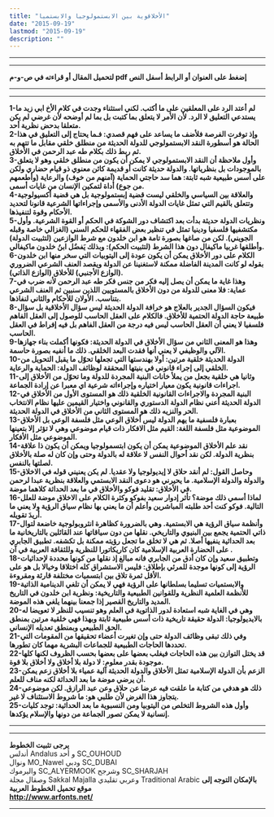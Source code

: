 ```yaml
---
title: "الأخلاقوية بين الابستمولوجيا والابستميا"
date: "2015-09-19"
lastmod: "2015-09-19"
description: ""
---
```

---

---

**لتحميل المقال أو قراءته في ص-و-م pdf إضغط على العنوان أو الرابط أسفل النص**

---



---

**1-لم أعتد الرد على المعلقين على ما أكتب. لكني استثناء وجدت في كلام الأخ ابي زيد ما يستدعي التعليق لا الرد. لأن الأمر لا يتعلق بما كتبت بل بما لم أوضحه لأن غرضي لم يكن متعلقا بدحض نظرية أحد.  
2-وإذ توفرت الفرصة فلأضف ما يساعد على فهم قصدي: فـما يحتاج إلى التعليق في هذا الحالة هو أسطورة النقد الابستمولوجي للدولة الحديثة من منطلق خلقي مقابل ما تتهم به ثم ربط ذلك بكلام طه عبد الرحمن في الأخلاق.  
3-وأول ملاحظة أن النقد الابستمولوجي لا يمكن أن يكون من منطلق خلقي وهو لا يتعلق بالموجودات بل بنظرياتها. والدولة حديثة كانت أو قديمة كائن معنوي ذو قيام حضاري ولكن على أسس طبيعية شبه ثابتة: هما سد حاجتي الحماية (آمنهم من خوف) والرعاية (وأطعمهم من جوع) أداة لتمكين الإنسان من غايات أسمى.  
4-والعلاقة بين السياسي والخلقي ليست قضية إبستمولوجية بل هي قضية أكسيولوجية وتتعلق بالقيم التي تمثل غايات الدولة الأدنى والأسمى وإجراءاتها الشرعية قانونا لتحديد الأحكام وقوة لتنفيذها.  
5-ونظريات الدولة حديثة بدأت بعد اكتشاف دور الشوكة في الحكم أو القوة الشرعية. وأول مكتشفيها فلسفيا ودينيا تمثل في تنظير بعض الفقهاء للحكم السني (الغزالي خاصة وقبله الجويني). لكن من صاغها بصورة تامة هو ابن خلدون مع شرط الوازعين (لتثبيت الدولة) وأطلقها غربيا ماكيفال دون هذا الشرط (لتثبيت الحكم): وبذلك يَفضُل ابنُ خلدون ماكيفالي.  
6-الكلام على دور الأخلاق يمكن أن يكون عودة إلى اليتوبيات التي سخر منها ابن خلدون بقوله لو كانت المدينة الفاضلة ممكنة لاستغنينا عن الدولة ويقصد العنف الشرعي الضروري (الوازع الأجنبي) للأخلاق (الوازع الذاتي).  
7-وهذا غاية ما يمكن أن يصل إليه فكر من جنس فكر طه عبد الرحمن لأنه ضرب في عماية: فلا معنى للدولة من دون الأخلاق بالمستويين اللذين سنبين ثم العنف الشرعي بتناسب. الأولان للأحكام والثاني لنفاذها.  
8-فيكون السؤال الجدير بالعلاج هو خرافة الدولة الحديثة ليس سؤال الأخلاقية بل سؤال طبيعة حاجة الدولة الحتمية للأخلاق. فالكلام على العقل الحاسب للوصول إلى العقل الفاهم فلسفيا لا يعني أن العقل الحاسب ليس فيه درجة من العقل الفاهم بل فيه إفراط في العقل الحاسب.  
9-وهذا هو المعنى الثاني من سؤال الأخلاق في الدولة الحديثة: فكونها أكملت بناء جهازها الآلي والوظيفي لا يعني أنها فقدت البعد الخلقي. ذلك ما أنفيه بصورة حاسمة.  
10-الدولة الحديثة خلقية مرتين: أولا بهندستها التي تجعلها تحوّل ما يقبل التحويل من الخلقي إلى إجراء قانوني في بنيتها المحققة لوظائف الدولة: الحماية والرعاية.  
11-وثانيا هي خلقية بجعل من يملأ خانات البنية المجردة للدولة وما تحوّل من الأخلاق إلى اجراءات قانونية يكون معيار اختياره وإجراءاته شرعية اي معبرا عن إرادة الجماعة.  
12-البنية المجردة والاجراءات القانونية الخلقية ذلك هو المستوى الأول من الأخلاق في الدولة الحديثة أعني نظام الدولة الدستوري والقانوني واختيار القيمين عليها نظام الانتخاب الحر والنزيه ذلك هو المستوى الثاني من الأخلاق في الدولة الحديثة.  
13-بعبارة فلسفية ما يهم الدولة ليس أخلاق الوعي مثل فلسفة الوعي بل الأخلاق الموضوعية مثل فلسفة اللغة: القيم مثل الافكار ذات قيام موضوعي وهي لا تؤثر إلا بتعينها الموضوعي مثل الأفكار.  
14-نقد علم الأخلاق الموضوعية يمكن أن يكون ابتسمولوجيا ويمكن أن يكون ذا علاقة بنظرية الدولة. لكن نقد أحوال النفس لا علاقة له بالدولة وحتى وإن كان له صلة بالأخلاق لصلتها بالنفس.  
15-وحاصل القول: لم أنقد حلاق لا إيديولوجيا ولا عقديا. لم يكن يعنيني قوله في الاخلاق والدولة والدولة الإسلامية. ما يحيرني هو دعوى النقد الابستمي والعلاقة بنظرية عبدا لرحمن في الأخلاق: تقليد فوكو والأخلاق في ما بعد الحداثة كلاهما موضة.  
16-لماذا أسمي ذلك موضة؟ تأثر إدوار سعيد بفوكو وكثرة الكلام على الاخلاق موضة للعلل التالية. فوكو كنت أحد طلبته المباشرين وأعلم أن ما يعني بها نظام سياق الرؤية ولا يعني ما أريدَ تقويله.  
17-وأنظمة سياق الرؤية هي الابستمية. وهي بالضرورة كظاهرة انثروبولوجية خاضعة لتوال ذاتي الحتمية يجمع بين البنيوي والتاريخي. نقلها من دون سياقاتها عند القائلين بالتاريخانية ما بعد الحداثية ينفيها أصلا. ثم هي لا تخلق ما تجعل رؤيته ممكنة بل تكشفه. تطبيق الجابري على الحضارة العربية الإسلامية كان كاريكاتورا للنظرية وللثقافة العربية في آن .  
18-وتطبيق سعيد وإن كان أدق من الجابري فانه مبالغ إذ نقلها من كونها محددة لإحداثيات الرؤية إلى كونها موجدة للمرئي بإطلاق: فليس الاستشراق كله اختلاقا وخيالا بل هو على الأقل ثمرة تلاق بين ابتسميات مختلفة قارئة ومقروءة.  
19-والابستميات تسليما بسلطانها على الرؤية فهي لا يمكن أن تلغي الدينامية الذاتية للأنظمة العلمية النظرية وللقوانين الطبيعية والتاريخية: ونظرية ابن خلدون في التاريخ المديد والتاريخ القصير إذا جمعنا بينهما يلغي هذه الموضة.  
20-وهي في الغاية شبه استعادة لدور الذاتوية في العلم وهو تنسيب للنظر لا تعويضا له بالايديولوجيا: الدولة حقيقة تاريخية ذات أسس طبيعية ثابتة وبهذا فهي خلقية مرتين بمنطق الحق الطبيعي وبمنطق تعديله الإنساني.  
21-وفي ذلك تبقى وظائف الدولة حتى وإن تغيرت أعضاء تحقيقها من المقومات التي تحددها الحاجات الطبيعية للجماعات البشرية مهما كان تطورها.  
22-قد يختل التوازن بين هذه الحاجات فيغلب بعضها على بعضها بحسب الظروف لكنها كلها موجودة بقدر معلوم: لا دولة بلا أخلاق ولا أخلاق بلا قوة.  
23-الزعم بأن الدولة الإسلامية تمثل الأخلاق والدولة الحديثة آلية عمياء بلا أخلاق زعم يمكن أن يرضي موضة ما بعد الحداثة لكنه مناف للعلم.  
24-ذلك هو هدفي من كتابة ما علقت فيه عرضا عن حلاق وعن عبد الرازق. لكن موضوعي يتجاوز هذا الغرض لأن طلبي هو: ما شروط الاستئناف لا غير.  
25-وأول هذه الشروط التخلص من اليتوبيا ومن النسبوية ما بعد الحداثية: توجد كليات إنسانية لا يمكن تصور الجماعة من دونها والإسلام يؤكدها.**

---

---

**يرجى تثبيت الخطوط**   
 أندلس Andalus  و أحد SC\_OUHOUD  
 ونوال MO\_Nawel  ودبي SC\_DUBAI   
 واليرموك SC\_ALYERMOOK  وشرجح SC\_SHARJAH   
 وصقال مجلة Sakkal Majalla وعربي تقليدي Traditional Arabic  **بالإمكان التوجه إلى موقع تحميل الخطوط العربية  
 http://www.arfonts.net/**

---

###
